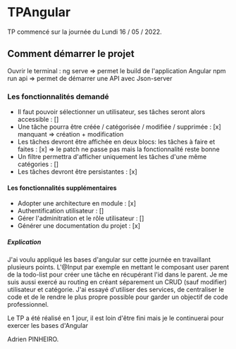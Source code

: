 # TPAngular

TP commencé sur la journée du Lundi 16 / 05 / 2022.

## Comment démarrer le projet

Ouvrir le terminal : 
ng serve => permet le build de l'application Angular
npm run api => permet de démarrer une API avec Json-server

### Les fonctionnalités demandé

- Il faut pouvoir sélectionner un utilisateur, ses tâches seront alors accessible : []
- Une tâche pourra être créée / catégorisée / modifiée / supprimée : [x] manquant => création + modification
- Les tâches devront être affichée en deux blocs: les tâches à faire et faites : [x] => le patch ne passe pas mais la fonctionnalité reste bonne
- Un filtre permettra d'afficher uniquement les tâches d'une même catégories : []
- Les tâches devront être persistantes : [x]

#### Les fonctionnalités supplémentaires

- Adopter une architecture en module : [x]
- Authentification utilisateur : []
- Gérer l'adminitration et le rôle utilisateur : []
- Générer une documentation du projet : [x]

##### Explication

J'ai voulu appliqué les bases d'angular sur cette journée en travaillant plusieurs points. 
L'@Input par exemple en mettant le composant user parent de la todo-list pour créer une tâche en récupérant l'id dans le parent. 
Je me suis aussi exercé au routing en créant séparement un CRUD (sauf modifier) utilisateur et catégorie. 
J'ai essayé d'utiliser des services, de centraliser le code et de le rendre le plus propre possible pour garder un objectif de code professionnel.

Le TP a été réalisé en 1 jour, il est loin d'être fini mais je le continuerai pour exercer les bases d'Angular

Adrien PINHEIRO.


